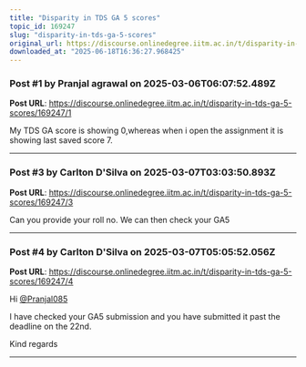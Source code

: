 ```yaml
---
title: "Disparity in TDS GA 5 scores"
topic_id: 169247
slug: "disparity-in-tds-ga-5-scores"
original_url: https://discourse.onlinedegree.iitm.ac.in/t/disparity-in-tds-ga-5-scores/169247
downloaded_at: "2025-06-18T16:36:27.968425"
---
```


### Post #1 by Pranjal agrawal on 2025-03-06T06:07:52.489Z
**Post URL**: https://discourse.onlinedegree.iitm.ac.in/t/disparity-in-tds-ga-5-scores/169247/1

My TDS GA score is showing 0,whereas when i open the assignment it is showing last saved score 7.

---

### Post #3 by Carlton D'Silva on 2025-03-07T03:03:50.893Z
**Post URL**: https://discourse.onlinedegree.iitm.ac.in/t/disparity-in-tds-ga-5-scores/169247/3

Can you provide your roll no. We can then check your GA5

---

### Post #4 by Carlton D'Silva on 2025-03-07T05:05:52.056Z
**Post URL**: https://discourse.onlinedegree.iitm.ac.in/t/disparity-in-tds-ga-5-scores/169247/4

Hi
[@Pranjal085](/u/pranjal085)

I have checked your GA5 submission and you have submitted it past the deadline on the 22nd.

Kind regards

---
